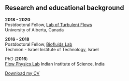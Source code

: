 ## Research and educational background

**2018 - 2020** <br>
Postdoctoral Fellow, [Lab of Turbulent Flows](https://sites.ualberta.ca/~turb/index.html) <br>
University of Alberta, Canada <br>

**2016 - 2018** <br>
Postdoctoral Fellow, [Biofluids Lab](https://biofluids.technion.ac.il/) <br>
Technion - Israel Institute of Technology, Israel <br>

PhD (**2016**) <br>
[Flow Physics Lab](https://mecheng.iisc.ac.in/fpl/)
Indian Institute of Science, India

[Download my CV](/resources/PrashantDas_CV.pdf)
